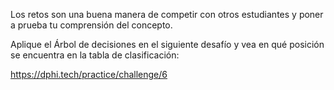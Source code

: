 <p>Los retos son una buena manera de competir con otros estudiantes y poner a prueba tu comprensión del concepto.</p>

<p>Aplique el Árbol de decisiones en el siguiente desafío y vea en qué posición se encuentra en la tabla de clasificación:</p>

<p><a href="https://dphi.tech/practice/challenge/6">https://dphi.tech/practice/challenge/6</a></p>